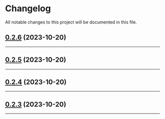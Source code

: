 <!--- BEGIN HEADER -->
# Changelog

All notable changes to this project will be documented in this file.
<!--- END HEADER -->

## [0.2.6](https://github.com/jonas-elias/mercado-software-expert/compare/v0.2.5...v0.2.6) (2023-10-20)


---

## [0.2.5](https://github.com/jonas-elias/mercado-software-expert/compare/v0.2.4...v0.2.5) (2023-10-20)


---

## [0.2.4](https://github.com/jonas-elias/mercado-software-expert/compare/v0.2.3...v0.2.4) (2023-10-20)


---

## [0.2.3](https://github.com/jonas-elias/mercado-software-expert/compare/v0.2.2...v0.2.3) (2023-10-20)


---

